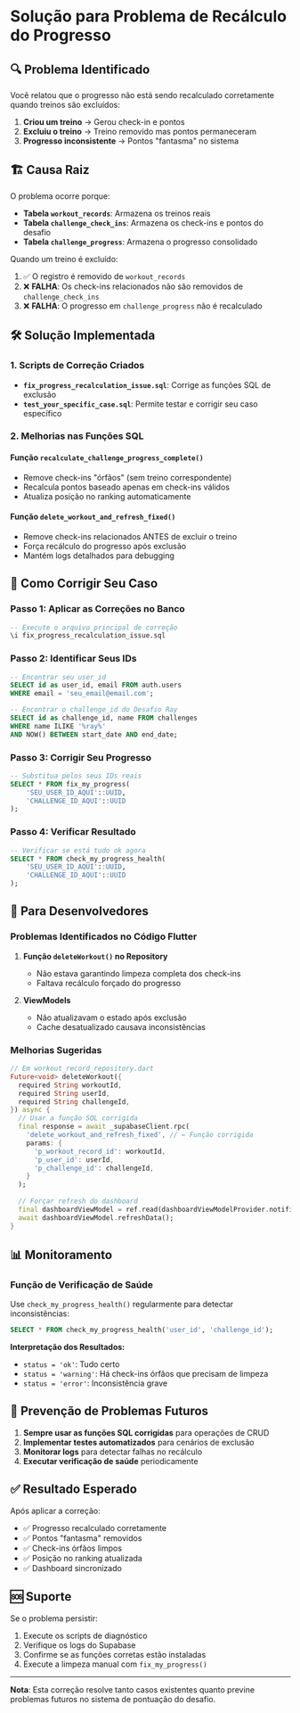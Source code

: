# Solução para Problema de Recálculo do Progresso

## 🔍 Problema Identificado

Você relatou que o progresso não está sendo recalculado corretamente quando treinos são excluídos:

1. **Criou um treino** → Gerou check-in e pontos
2. **Excluiu o treino** → Treino removido mas pontos permaneceram
3. **Progresso inconsistente** → Pontos "fantasma" no sistema

## 🏗️ Causa Raiz

O problema ocorre porque:

- **Tabela `workout_records`**: Armazena os treinos reais
- **Tabela `challenge_check_ins`**: Armazena os check-ins e pontos do desafio
- **Tabela `challenge_progress`**: Armazena o progresso consolidado

Quando um treino é excluído:
1. ✅ O registro é removido de `workout_records`
2. ❌ **FALHA**: Os check-ins relacionados não são removidos de `challenge_check_ins`
3. ❌ **FALHA**: O progresso em `challenge_progress` não é recalculado

## 🛠️ Solução Implementada

### 1. Scripts de Correção Criados

- **`fix_progress_recalculation_issue.sql`**: Corrige as funções SQL de exclusão
- **`test_your_specific_case.sql`**: Permite testar e corrigir seu caso específico

### 2. Melhorias nas Funções SQL

#### Função `recalculate_challenge_progress_complete()`
- Remove check-ins "órfãos" (sem treino correspondente)
- Recalcula pontos baseado apenas em check-ins válidos
- Atualiza posição no ranking automaticamente

#### Função `delete_workout_and_refresh_fixed()`
- Remove check-ins relacionados ANTES de excluir o treino
- Força recálculo do progresso após exclusão
- Mantém logs detalhados para debugging

## 🚀 Como Corrigir Seu Caso

### Passo 1: Aplicar as Correções no Banco

```sql
-- Execute o arquivo principal de correção
\i fix_progress_recalculation_issue.sql
```

### Passo 2: Identificar Seus IDs

```sql
-- Encontrar seu user_id
SELECT id as user_id, email FROM auth.users 
WHERE email = 'seu_email@email.com';

-- Encontrar o challenge_id do Desafio Ray
SELECT id as challenge_id, name FROM challenges 
WHERE name ILIKE '%ray%' 
AND NOW() BETWEEN start_date AND end_date;
```

### Passo 3: Corrigir Seu Progresso

```sql
-- Substitua pelos seus IDs reais
SELECT * FROM fix_my_progress(
    'SEU_USER_ID_AQUI'::UUID,
    'CHALLENGE_ID_AQUI'::UUID
);
```

### Passo 4: Verificar Resultado

```sql
-- Verificar se está tudo ok agora
SELECT * FROM check_my_progress_health(
    'SEU_USER_ID_AQUI'::UUID,
    'CHALLENGE_ID_AQUI'::UUID
);
```

## 🔧 Para Desenvolvedores

### Problemas Identificados no Código Flutter

1. **Função `deleteWorkout()` no Repository**
   - Não estava garantindo limpeza completa dos check-ins
   - Faltava recálculo forçado do progresso

2. **ViewModels**
   - Não atualizavam o estado após exclusão
   - Cache desatualizado causava inconsistências

### Melhorias Sugeridas

```dart
// Em workout_record_repository.dart
Future<void> deleteWorkout({
  required String workoutId,
  required String userId,
  required String challengeId,
}) async {
  // Usar a função SQL corrigida
  final response = await _supabaseClient.rpc(
    'delete_workout_and_refresh_fixed', // ← Função corrigida
    params: {
      'p_workout_record_id': workoutId,
      'p_user_id': userId,
      'p_challenge_id': challengeId,
    }
  );
  
  // Forçar refresh do dashboard
  final dashboardViewModel = ref.read(dashboardViewModelProvider.notifier);
  await dashboardViewModel.refreshData();
}
```

## 📊 Monitoramento

### Função de Verificação de Saúde

Use `check_my_progress_health()` regularmente para detectar inconsistências:

```sql
SELECT * FROM check_my_progress_health('user_id', 'challenge_id');
```

**Interpretação dos Resultados:**
- `status = 'ok'`: Tudo certo
- `status = 'warning'`: Há check-ins órfãos que precisam de limpeza
- `status = 'error'`: Inconsistência grave

## 🎯 Prevenção de Problemas Futuros

1. **Sempre usar as funções SQL corrigidas** para operações de CRUD
2. **Implementar testes automatizados** para cenários de exclusão
3. **Monitorar logs** para detectar falhas no recálculo
4. **Executar verificação de saúde** periodicamente

## ✅ Resultado Esperado

Após aplicar a correção:

- ✅ Progresso recalculado corretamente
- ✅ Pontos "fantasma" removidos
- ✅ Check-ins órfãos limpos
- ✅ Posição no ranking atualizada
- ✅ Dashboard sincronizado

## 🆘 Suporte

Se o problema persistir:

1. Execute os scripts de diagnóstico
2. Verifique os logs do Supabase
3. Confirme se as funções corretas estão instaladas
4. Execute a limpeza manual com `fix_my_progress()`

---

**Nota**: Esta correção resolve tanto casos existentes quanto previne problemas futuros no sistema de pontuação do desafio. 